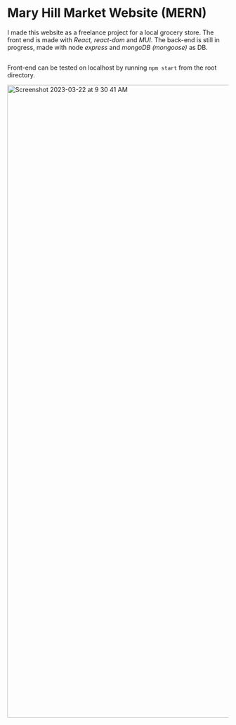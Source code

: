 # Mary Hill Market Website (MERN)

I made this website as a freelance project for a local grocery store. The front end is made with *React, react-dom* and *MUI*. The back-end is still in progress, made with node *express* and *mongoDB (mongoose)* as DB. 

##
Front-end can be tested on localhost by running `npm start` from the root directory. 

<img width="1440" alt="Screenshot 2023-03-22 at 9 30 41 AM" src="https://user-images.githubusercontent.com/40910520/226924111-dfe0a650-cd26-4db5-9c34-857b71f00eed.png">
